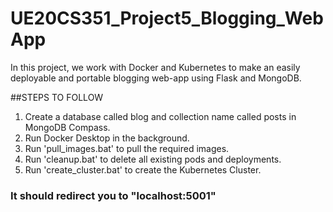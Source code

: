 # UE20CS351_Project5_Blogging_WebApp
In this project, we work with  Docker and Kubernetes to make an easily deployable and portable blogging web-app using Flask and MongoDB.

##STEPS TO FOLLOW
1) Create a database called blog and collection name called posts in MongoDB Compass.
2) Run Docker Desktop in the background.
3) Run 'pull_images.bat' to pull the required images.
4) Run 'cleanup.bat' to delete all existing pods and deployments.
5) Run 'create_cluster.bat' to create the Kubernetes Cluster.
### It should redirect you to "localhost:5001"
